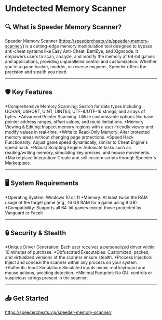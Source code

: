 # Undetected Memory Scanner

## 🔍 What is Speeder Memory Scanner?

Speeder Memory Scanner (https://speedercheats.vip/speeder-memory-scanner/) is a cutting-edge memory manipulation tool designed to bypass anti-cheat systems like Easy Anti-Cheat, BattlEye, and Xigncode. It empowers users to scan, analyze, and modify the memory of 64-bit games and applications, providing unparalleled control and customization. Whether you're a game hacker, modder, or reverse engineer, Speeder offers the precision and stealth you need.

---

## 🛡️ Key Features

*Comprehensive Memory Scanning: Search for data types including UCHAR, USHORT, UINT, UINT64, UTF-8/UTF-16 strings, and arrays of bytes.
*Advanced Pointer Scanning: Utilize customizable options like base pointer address ranges, offset values, and route limitations.
*Memory Viewing & Editing: Inspect memory regions with a user-friendly viewer and modify values in real-time.
*Write to Read-Only Memory: Alter protected memory areas without changing page protections.
*Speed Hack Functionality: Adjust game speed dynamically, similar to Cheat Engine's speed hack.
*Robust Scripting Engine: Automate tasks such as reading/writing memory, simulating key presses, and mouse movements.
*Marketplace Integration: Create and sell custom scripts through Speeder's Marketplace.

---

## 🖥️ System Requirements

*Operating System: Windows 10 or 11
*Memory: At least twice the RAM usage of the target game (e.g., 16 GB RAM for a game using 8 GB)
*Compatibility: Supports all 64-bit games except those protected by Vanguard or FaceIt

---

## 🔒 Security & Stealth

*Unique Driver Generation: Each user receives a personalized driver within 10 minutes of purchase.
*Obfuscated Executables: Customized, packed, and virtualized versions of the scanner ensure stealth.
*Process Injection: Inject and conceal the scanner within any process on your system.
*Authentic Input Simulation: Simulated inputs mimic real keyboard and mouse actions, avoiding detection.
*Minimal Footprint: No GUI controls or suspicious strings present in the scanner.

---

## 📥 Get Started

https://speedercheats.vip/speeder-memory-scanner/
